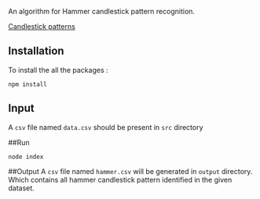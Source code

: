 
An algorithm for Hammer candlestick pattern recognition.

[Candlestick patterns](https://en.wikipedia.org/wiki/Candlestick_pattern)

## Installation

To install the all the packages :
``` 
npm install
```

## Input

A `csv` file named `data.csv` should be present in `src` directory

##Run

```
node index
```

##Output
A `csv` file named `hammer.csv` will be generated in `output` directory. Which contains all hammer candlestick pattern identified in the given dataset.

